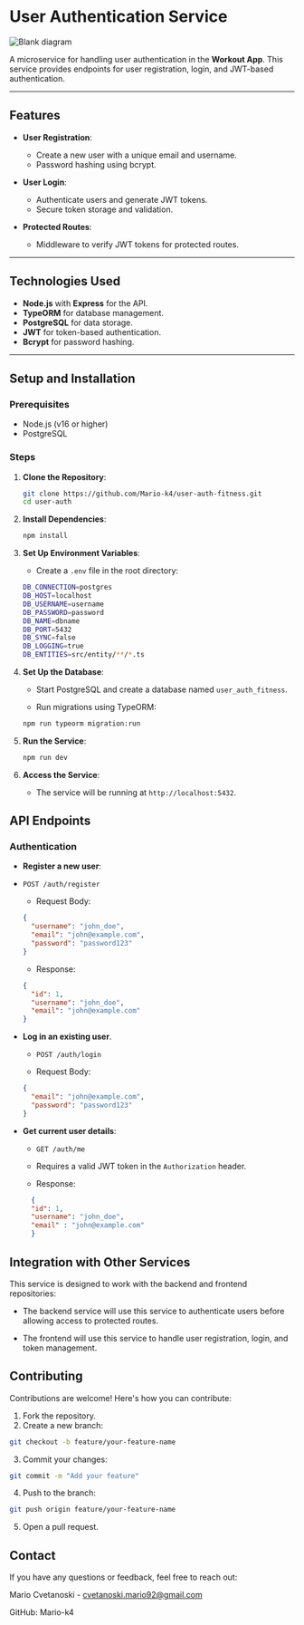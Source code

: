 # **User Authentication Service**
![Blank diagram](https://github.com/user-attachments/assets/5e1345f1-4e6c-4622-a25e-32cb261cd6b7)

A microservice for handling user authentication in the **Workout App**. This service provides endpoints for user registration, login, and JWT-based authentication.

---

## **Features**

- **User Registration**:
  - Create a new user with a unique email and username.
  - Password hashing using bcrypt.

- **User Login**:
  - Authenticate users and generate JWT tokens.
  - Secure token storage and validation.

- **Protected Routes**:
  - Middleware to verify JWT tokens for protected routes.

---

## **Technologies Used**

- **Node.js** with **Express** for the API.
- **TypeORM** for database management.
- **PostgreSQL** for data storage.
- **JWT** for token-based authentication.
- **Bcrypt** for password hashing.

---

## **Setup and Installation**

### **Prerequisites**
- Node.js (v16 or higher)
- PostgreSQL

### **Steps**

1. **Clone the Repository**:
   ```bash
   git clone https://github.com/Mario-k4/user-auth-fitness.git
   cd user-auth
   
2. **Install Dependencies**:
    ```bash
    npm install
    ```

3. **Set Up Environment Variables**:
    - Create a ```.env``` file in the root directory:
    ```bash
    DB_CONNECTION=postgres
    DB_HOST=localhost
    DB_USERNAME=username
    DB_PASSWORD=password
    DB_NAME=dbname
    DB_PORT=5432
    DB_SYNC=false
    DB_LOGGING=true
    DB_ENTITIES=src/entity/**/*.ts
    ```

4. **Set Up the Database**:

    - Start PostgreSQL and create a database named ```user_auth_fitness```.
    
    - Run migrations using TypeORM:

    ```bash
    npm run typeorm migration:run
    ```
5. **Run the Service**:

    ```bash
    npm run dev
    ```
6. **Access the Service**:

    - The service will be running at ```http://localhost:5432```.

## **API Endpoints**
### **Authentication**
- **Register a new user**:
- ```POST /auth/register``` 

  - Request Body:

  ```json
  {
    "username": "john_doe",
    "email": "john@example.com",
    "password": "password123"
  }
  ```
  - Response:

  ```json
  {
    "id": 1,
    "username": "john_doe",
    "email": "john@example.com"
  }
  ```
- **Log in an existing user**.
  - ```POST /auth/login```

  - Request Body:

  ```json
  {
    "email": "john@example.com",
    "password": "password123"
  }
  ```
- **Get current user details**:
  - ```GET /auth/me```

  - Requires a valid JWT token in the ```Authorization``` header.
  - Response:
  ```json
    {
    "id": 1,
    "username": "john_doe",
    "email" : "john@example.com"
    }
   ```

## **Integration with Other Services**
This service is designed to work with the backend and frontend repositories:

  - The backend service will use this service to authenticate users before allowing access to protected routes.

  - The frontend will use this service to handle user registration, login, and token management.

## **Contributing**
Contributions are welcome! Here's how you can contribute:

  1. Fork the repository.
  2. Create a new branch:

  ```bash
  git checkout -b feature/your-feature-name
  ```
  3. Commit your changes:

  ```bash
  git commit -m "Add your feature"
  ```
  4. Push to the branch:
  
  ```bash
  git push origin feature/your-feature-name
```
  5. Open a pull request.


## **Contact**
If you have any questions or feedback, feel free to reach out:

Mario Cvetanoski - cvetanoski.mario92@gmail.com

GitHub: Mario-k4

